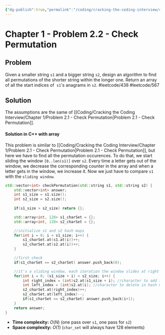 ```yaml
---
{"dg-publish":true,"permalink":"/coding/cracking-the-coding-interview/chapter-1/problem-2-2-check-permutation/"}
---
```


# Chapter 1 - Problem 2.2 - Check Permutation
## Problem
Given a smaller string `s1` and a bigger string `s2`, design an algorithm to find all permutations of the shorter string within the longer one. Return an array of all the start indices of  `s1`'s anagrams in `s2`.
#leetcode/438 #leetcode/567 
## Solution
The assumptions are the same of [[Coding/Cracking the Coding Interview/Chapter 1/Problem 2.1 - Check Permutation\|Problem 2.1 - Check Permutation]].

#### Solution in C++ with array
This problem is similar to [[Coding/Cracking the Coding Interview/Chapter 1/Problem 2.1 - Check Permutation\|Problem 2.1 - Check Permutation]], but here we have to find all the permutation occurences. To do that, we start sliding the window `[0..len(s1)]` over `s2`. Every time a letter gets out of the window, we decrease the corresponding counter in the array and when a letter gets in the window, we increase it. Now we just have to compare `s1` with the `sliding window`.
```cpp
std::vector<int> checkPermutation(std::string s1, std::string s2) {
    std::vector<int> answer;
    int s1_size = s1.size();
    int s2_size = s2.size();
    
    if(s1_size > s2_size) return {};

    std::array<int, 128> s1_charSet = {};
    std::array<int, 128> s2_charSet = {};

    //initialize s1 and s2 hash maps
    for(int i = 0; i < s1_size; i++) {
        s1_charSet.at(s1.at(i))++;
        s2_charSet.at(s2.at(i))++;
    }

    //first check
    if(s1_charSet == s2_charSet) answer.push_back(0);

    //it's a sliding window, each iteration the window slides at right 
    for(int i = 0; (s1_size + i) < s2_size; i++) { 
        int right_index = (int)s2.at(s1_size + i); //character to add in hash map
        int left_index = (int)s2.at(i); //character to delete in hash map
        s2_charSet.at(right_index)++;
        s2_charSet.at(left_index)--;
        if(s1_charSet == s2_charSet) answer.push_back(i+1);
    }
    return answer;
}
```
- **Time complexity:** $O(N)$ (one pass over `s1`, one pass for `s2`)
- **Space complexity:** $O(1)$ (`char_set` will always have 128 elements)

[^1]: https://docs.oracle.com/javase/tutorial/java/nutsandbolts/datatypes.html